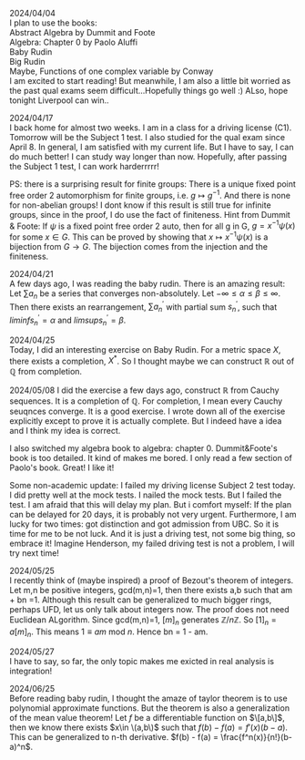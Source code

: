 2024/04/04  
I plan to use the books:  
Abstract Algebra by Dummit and Foote  
Algebra: Chapter 0 by Paolo Aluffi  
Baby Rudin  
Big Rudin  
Maybe, Functions of one complex variable by Conway    
I am excited to start reading! But meanwhile, I am also a little bit worried as the past qual exams seem difficult...Hopefully things go well :) ALso, hope tonight Liverpool can win..


2024/04/17  
I back home for almost two weeks. I am in a class for a driving license (C1). Tomorrow will be the Subject 1 test. I also studied for the qual exam since April 8. In general, I am satisfied with my current life. But I have to say, I can do much better! I can study way longer than now. Hopefully, after passing the Subject 1 test, I can work harderrrrr!   

PS: there is a surprising result for finite groups: There is a unique fixed point free order 2 automorphism for finite groups, i.e. $g\mapsto g^{-1}$. And there is none for non-abelian groups! I dont know if this result is still true for infinite groups, since in the proof, I do use the fact of finiteness. Hint from Dummit & Foote: If $\psi$ is a fixed point free order 2 auto, then for all g in G, $g = x^{-1}\psi(x)$ for some $x\in G$. This can be proved by showing that $x\mapsto x^{-1}\psi(x)$ is a bijection from $G\to G$. The bijection comes from the injection and the finiteness. 


2024/04/21   
A few days ago, I was reading the baby rudin. There is an amazing result: Let $\sum a_n$ be a series that converges non-absolutely. Let $-\infty\leq\alpha\leq\beta\leq\infty$. Then there exists an rearrangement, $\sum a^{'}_n$ with partial sum $s_n^{'}$, such that $liminf s_n^{'} = \alpha$ and $limsup s_n^{'} = \beta$. 



2024/04/25   
Today, I did an interesting exercise on Baby Rudin. For a metric space $X$, there exists a completion, $X^*$. So I thought maybe we can construct $\mathbb{R}$ out of $\mathbb{Q}$ from completion.  


2024/05/08 
I did the exercise a few days ago, construct $\mathbb{R}$ from Cauchy sequences. It is a completion of $\mathbb{Q}$. For completion, I mean every Cauchy seuqnces converge. It is a good exercise. I wrote down all of the exercise explicitly except to prove it is actually complete. But I indeed have a idea and I think my idea is correct.  

I also switched my algebra book to algebra: chapter 0. Dummit&Foote's book is too detailed. It kind of makes me bored. I only read a few section of Paolo's book. Great! I like it! 

Some non-academic update: I failed my driving license Subject 2 test today. I did pretty well at the mock tests. I nailed the mock tests. But I failed the test. I am afraid that this will delay my plan. But i comfort myself: If the plan can be delayed for 20 days, it is probably not very urgent. Furthermore, I am lucky for two times: got distinction and got admission from UBC. So it is time for me to be not luck. And it is just a driving test, not some big thing, so embrace it! Imagine Henderson, my failed driving test is not a problem, I will try next time! 



2024/05/25    
I recently think of (maybe inspired) a proof of Bezout's theorem of integers. Let m,n be positive integers, gcd(m,n)=1, then there exists a,b such that am + bn =1. Although this result can be generalized to much bigger rings, perhaps UFD, let us only talk about integers now. The proof does not need Euclidean ALgorithm. Since gcd(m,n)=1, $[m]_n$ generates $\mathbb{Z}/n\mathbb{Z}$. So $[1]_n = a[m]_n$. This means $1\equiv am$ mod $n$. Hence bn = 1 - am.    



2024/05/27  
I have to say, so far, the only topic makes me exicted in real analysis is integration!   


2024/06/25    
Before reading baby rudin, I thought the amaze of taylor theorem is to use polynomial approximate functions. But the theorem is also a generalization of the mean value theorem! Let $f$ be a differentiable function on $\[a,b\]$, then we know there exists $x\in \(a,b\)$ such that $f(b)-f(a) = f'(x)(b-a)$. This can be generalized to n-th derivative. $f(b) - f(a) = \frac{f^n(x)}{n!}(b-a)^n$.
